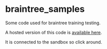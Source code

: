 # braintree_samples
Some code used for braintree training testing.

A hosted version of this code is [available here](http:173.201.0.4/bt).

It is connected to the sandbox so click around.